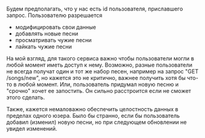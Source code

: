 Будем предполагать, что у нас есть id пользователя, приславшего запрос. Пользователю разрешается
- модифицировать свои данные
- добавлять новые песни
- просматривать чужие песни
- лайкать чужие песни

На мой взгляд, для такого сервиса важно чтобы пользователи могли в любой момент иметь доступ к нему. Возможно, разные пользователи
не всегда получат один и тот же набор песен, например на запрос "GET /songs/new", но кажется это не критично, важнее получить хотя
бы что-то в любой момент. Или, пользователь придумал новую песню и "срочно" хочет ее запостить. Он сильно расстроится если не
сможет этого сделать.

Также, кажется немаловажно обеспечить целостность данных в пределах одного юзера. Было бы странно, если бы пользователь добавил
(изменил) новую песни, но при следующем обновлении не увидел изменений.
